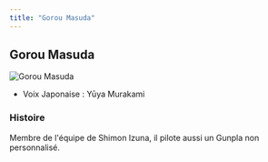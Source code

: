 ```yaml
---
title: "Gorou Masuda"
---
```


Gorou Masuda
------------


![Gorou Masuda](/images/stories/saga/gundambftry/persos/gorou-masuda.png)


* Voix Japonaise : Yūya Murakami


### Histoire


Membre de l'équipe de Shimon Izuna, il pilote aussi un Gunpla non personnalisé.


